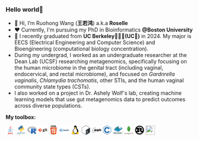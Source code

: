 ### Hello world👋

- 👋 Hi, I’m Ruohong Wang (**王若鸿**) a.k.a **Roselle**
- ❤️ Currently, I'm pursuing my PhD in Bioinformatics **@Boston University**
- 💙 I recently graduated from **UC Berkeley💙💛🐻(UC🥦)** in 2024. My major is EECS (Electrical Engineering and Computer Science) and Bioengineering (computational biology concentration). 
- During my undergrad, I worked as an undergraduate researcher at the Dean Lab (UCSF) researching metagenomics, specifically focusing on the human microbiome in the genital tract (including vaginal, endocervical, and rectal microbiome), and focused on *Gardnrella vaginalis*, *Chlamydia trachomatis*, other STIs, and the human vaginal community state types (CSTs).
- I also worked on a project in Dr. Ashely Wolf's lab, creating machine learning models that use gut metagenomics data to predict outcomes across diverse populations.

**My toolbox:**
<p align="left">
  <img src="https://raw.githubusercontent.com/devicons/devicon/master/icons/java/java-original-wordmark.svg" width="25" height="25">
  <img src="https://raw.githubusercontent.com/devicons/devicon/master/icons/python/python-original-wordmark.svg" width="25" height="25">
  <img src="https://raw.githubusercontent.com/devicons/devicon/master/icons/r/r-original.svg" width="25" height="25">
  <img src="https://raw.githubusercontent.com/devicons/devicon/master/icons/git/git-original-wordmark.svg" width="25" height="25">
  <img src="https://raw.githubusercontent.com/devicons/devicon/master/icons/html5/html5-original-wordmark.svg" width="25" height="25">
  <img src="https://raw.githubusercontent.com/devicons/devicon/master/icons/numpy/numpy-original-wordmark.svg" width="25" height="25">
  <img src="https://raw.githubusercontent.com/devicons/devicon/master/icons/linux/linux-original.svg" width="25" height="25">
  <img src="https://raw.githubusercontent.com/devicons/devicon/master/icons/bash/bash-original.svg" width="25" height="25">
  <img src="https://raw.githubusercontent.com/devicons/devicon/master/icons/ssh/ssh-original-wordmark.svg" width="25" height="25">
  <img src="https://github.com/devicons/devicon/blob/master/icons/c/c-line.svg" width="25" height="25">
  <img src="https://github.com/devicons/devicon/blob/master/icons/docker/docker-original-wordmark.svg" width="25" height="25">
  <img src="https://github.com/devicons/devicon/blob/master/icons/mongodb/mongodb-original-wordmark.svg" width="25" height="25">
  <img src="https://github.com/devicons/devicon/blob/master/icons/rust/rust-plain.svg" width="25" height="25">
  <img src="https://github.com/ruohongrosellew/ruohongrosellew/blob/main/Tall_2.png" width="25" height="25">
</p>

<!---
ruohongrosellew/ruohongrosellew is a ✨ special ✨ repository because its `README.md` (this file) appears on your GitHub profile.
You can click the Preview link to take a look at your changes.
--->
